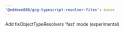 ```yaml
---
'@eddeee888/gcg-typescript-resolver-files': minor
---
```


Add fixObjectTypeResolvers 'fast' mode (experimental)
